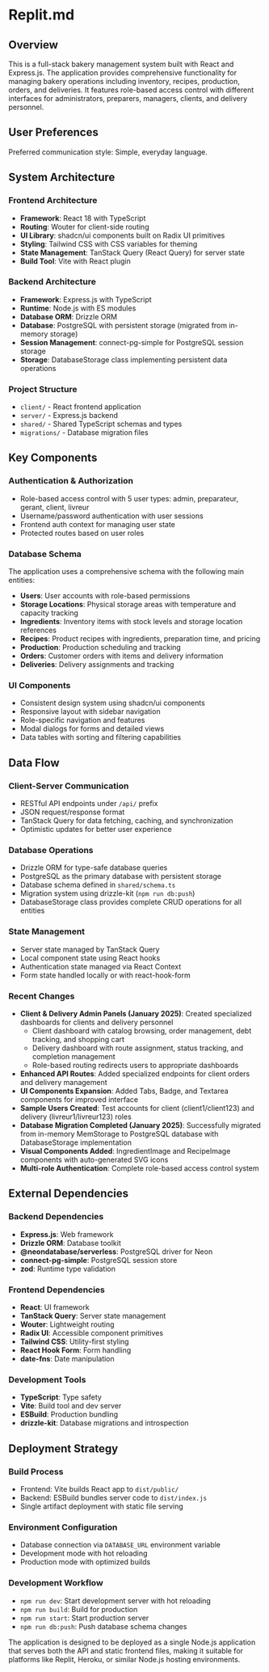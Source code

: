 # Replit.md

## Overview

This is a full-stack bakery management system built with React and Express.js. The application provides comprehensive functionality for managing bakery operations including inventory, recipes, production, orders, and deliveries. It features role-based access control with different interfaces for administrators, preparers, managers, clients, and delivery personnel.

## User Preferences

Preferred communication style: Simple, everyday language.

## System Architecture

### Frontend Architecture
- **Framework**: React 18 with TypeScript
- **Routing**: Wouter for client-side routing
- **UI Library**: shadcn/ui components built on Radix UI primitives
- **Styling**: Tailwind CSS with CSS variables for theming
- **State Management**: TanStack Query (React Query) for server state
- **Build Tool**: Vite with React plugin

### Backend Architecture
- **Framework**: Express.js with TypeScript
- **Runtime**: Node.js with ES modules
- **Database ORM**: Drizzle ORM
- **Database**: PostgreSQL with persistent storage (migrated from in-memory storage)
- **Session Management**: connect-pg-simple for PostgreSQL session storage
- **Storage**: DatabaseStorage class implementing persistent data operations

### Project Structure
- `client/` - React frontend application
- `server/` - Express.js backend
- `shared/` - Shared TypeScript schemas and types
- `migrations/` - Database migration files

## Key Components

### Authentication & Authorization
- Role-based access control with 5 user types: admin, preparateur, gerant, client, livreur
- Username/password authentication with user sessions
- Frontend auth context for managing user state
- Protected routes based on user roles

### Database Schema
The application uses a comprehensive schema with the following main entities:
- **Users**: User accounts with role-based permissions
- **Storage Locations**: Physical storage areas with temperature and capacity tracking
- **Ingredients**: Inventory items with stock levels and storage location references
- **Recipes**: Product recipes with ingredients, preparation time, and pricing
- **Production**: Production scheduling and tracking
- **Orders**: Customer orders with items and delivery information
- **Deliveries**: Delivery assignments and tracking

### UI Components
- Consistent design system using shadcn/ui components
- Responsive layout with sidebar navigation
- Role-specific navigation and features
- Modal dialogs for forms and detailed views
- Data tables with sorting and filtering capabilities

## Data Flow

### Client-Server Communication
- RESTful API endpoints under `/api/` prefix
- JSON request/response format
- TanStack Query for data fetching, caching, and synchronization
- Optimistic updates for better user experience

### Database Operations
- Drizzle ORM for type-safe database queries
- PostgreSQL as the primary database with persistent storage
- Database schema defined in `shared/schema.ts`
- Migration system using drizzle-kit (`npm run db:push`)
- DatabaseStorage class provides complete CRUD operations for all entities

### State Management
- Server state managed by TanStack Query
- Local component state using React hooks
- Authentication state managed via React Context
- Form state handled locally or with react-hook-form

### Recent Changes
- **Client & Delivery Admin Panels (January 2025)**: Created specialized dashboards for clients and delivery personnel
  - Client dashboard with catalog browsing, order management, debt tracking, and shopping cart
  - Delivery dashboard with route assignment, status tracking, and completion management
  - Role-based routing redirects users to appropriate dashboards
- **Enhanced API Routes**: Added specialized endpoints for client orders and delivery management
- **UI Components Expansion**: Added Tabs, Badge, and Textarea components for improved interface
- **Sample Users Created**: Test accounts for client (client1/client123) and delivery (livreur1/livreur123) roles
- **Database Migration Completed (January 2025)**: Successfully migrated from in-memory MemStorage to PostgreSQL database with DatabaseStorage implementation
- **Visual Components Added**: IngredientImage and RecipeImage components with auto-generated SVG icons
- **Multi-role Authentication**: Complete role-based access control system

## External Dependencies

### Backend Dependencies
- **Express.js**: Web framework
- **Drizzle ORM**: Database toolkit
- **@neondatabase/serverless**: PostgreSQL driver for Neon
- **connect-pg-simple**: PostgreSQL session store
- **zod**: Runtime type validation

### Frontend Dependencies
- **React**: UI framework
- **TanStack Query**: Server state management
- **Wouter**: Lightweight routing
- **Radix UI**: Accessible component primitives
- **Tailwind CSS**: Utility-first styling
- **React Hook Form**: Form handling
- **date-fns**: Date manipulation

### Development Tools
- **TypeScript**: Type safety
- **Vite**: Build tool and dev server
- **ESBuild**: Production bundling
- **drizzle-kit**: Database migrations and introspection

## Deployment Strategy

### Build Process
- Frontend: Vite builds React app to `dist/public/`
- Backend: ESBuild bundles server code to `dist/index.js`
- Single artifact deployment with static file serving

### Environment Configuration
- Database connection via `DATABASE_URL` environment variable
- Development mode with hot reloading
- Production mode with optimized builds

### Development Workflow
- `npm run dev`: Start development server with hot reloading
- `npm run build`: Build for production
- `npm run start`: Start production server
- `npm run db:push`: Push database schema changes

The application is designed to be deployed as a single Node.js application that serves both the API and static frontend files, making it suitable for platforms like Replit, Heroku, or similar Node.js hosting environments.